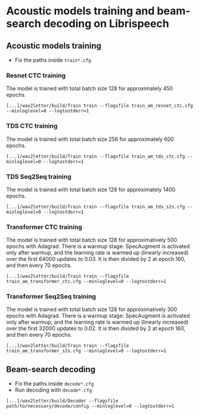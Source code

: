 # Acoustic models training and beam-search decoding on Librispeech

## Acoustic models training
- Fix the paths inside `train*.cfg`

### Resnet CTC training
The model is trained with total batch size 128 for approximately 450 epochs.
```
[...]/wav2letter/build/Train train --flagsfile train_am_resnet_ctc.cfg --minloglevel=0 --logtostderr=1
```

### TDS CTC training
The model is trained with total batch size 256 for approximately 600 epochs.
```
[...]/wav2letter/build/Train train --flagsfile train_am_tds_ctc.cfg --minloglevel=0 --logtostderr=1
```

### TDS Seq2Seq training
The model is trained with total batch size 128 for approximately 1400 epochs.
```
[...]/wav2letter/build/Train train --flagsfile train_am_tds_s2s.cfg --minloglevel=0 --logtostderr=1
```

### Transformer CTC training
The model is trained with total batch size 128 for approximatively 500 epochs with Adagrad.
There is a warmup stage: SpecAugment is activated only after warmup, and the learning rate is warmed up (linearly increased) over the first 64000 updates to 0.03. It is then divided by 2 at epoch 160, and then every 70 epochs.
```
[...]/wav2letter/build/Train train --flagsfile train_am_transformer_ctc.cfg --minloglevel=0 --logtostderr=1
```

### Transformer Seq2Seq training
The model is trained with total batch size 128 for approximatively 300 epochs with Adagrad.
There is a warmup stage: SpecAugment is activated only after warmup, and the learning rate is warmed up (linearly increased) over the first 32000 updates to 0.02. It is then divided by 2 at epoch 160, and then every 70 epochs.
```
[...]/wav2letter/build/Train train --flagsfile train_am_transformer_s2s.cfg --minloglevel=0 --logtostderr=1
```

## Beam-search decoding
- Fix the paths inside `decode*.cfg`
- Run decoding with `decode*.cfg`
```
[...]/wav2letter/build/Decoder --flagsfile path/to/necessary/decode/config --minloglevel=0 --logtostderr=1
```
